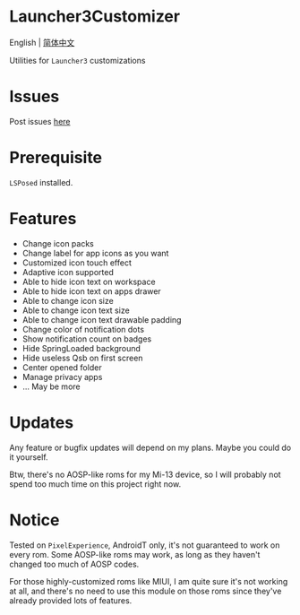 # Launcher3Customizer

English | [简体中文](README_CN.MD)

Utilities for `Launcher3` customizations

# Issues

Post issues [here](https://github.com/gitofleonardo/Launcher30)

# Prerequisite

`LSPosed` installed.

# Features

+ Change icon packs
+ Change label for app icons as you want
+ Customized icon touch effect
+ Adaptive icon supported
+ Able to hide icon text on workspace
+ Able to hide icon text on apps drawer
+ Able to change icon size
+ Able to change icon text size
+ Able to change icon text drawable padding
+ Change color of notification dots
+ Show notification count on badges
+ Hide SpringLoaded background
+ Hide useless Qsb on first screen
+ Center opened folder
+ Manage privacy apps
+ ... May be more

# Updates

Any feature or bugfix updates will depend on my plans. Maybe you could do it yourself.

Btw, there's no AOSP-like roms for my Mi-13 device, so I will probably not spend too much time on this project right now.

# Notice

Tested on `PixelExperience`, AndroidT only, it's not guaranteed to work on every rom. Some AOSP-like roms may work, as long as they haven't changed too much of AOSP codes.

For those highly-customized roms like MIUI, I am quite sure it's not working at all, and there's no need to use this module on those roms since they've already provided lots of features.
